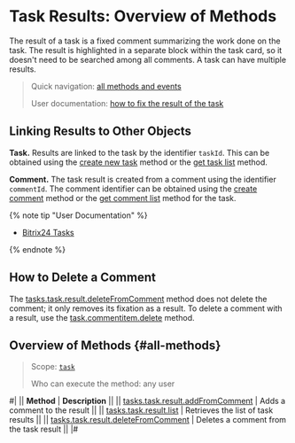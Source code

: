 # Task Results: Overview of Methods

The result of a task is a fixed comment summarizing the work done on the task. The result is highlighted in a separate block within the task card, so it doesn't need to be searched among all comments. A task can have multiple results.

> Quick navigation: [all methods and events](#all-methods) 
> 
> User documentation: [how to fix the result of the task](https://helpdesk.bitrix24.com/open/21841518/) 

## Linking Results to Other Objects

**Task.** Results are linked to the task by the identifier `taskId`. This can be obtained using the [create new task](../tasks-task-add.md) method or the [get task list](../tasks-task-list.md) method.

**Comment.** The task result is created from a comment using the identifier `commentId`. The comment identifier can be obtained using the [create comment](../comment-item/task-comment-item-add.md) method or the [get comment list](../comment-item/task-comment-item-get-list.md) method for the task.

{% note tip "User Documentation" %}

- [Bitrix24 Tasks](https://helpdesk.bitrix24.com/open/18034564/)

{% endnote %}

## How to Delete a Comment

The [tasks.task.result.deleteFromComment](./tasks-task-result-delete-from-comment.md) method does not delete the comment; it only removes its fixation as a result. To delete a comment with a result, use the [task.commentitem.delete](../comment-item/task-comment-item-delete.md) method.

## Overview of Methods {#all-methods}

> Scope: [`task`](../../scopes/permissions.md)
>
> Who can execute the method: any user

#| 
|| **Method** | **Description** ||
|| [tasks.task.result.addFromComment](./tasks-task-result-add-from-comment.md) | Adds a comment to the result ||
|| [tasks.task.result.list](./tasks-task-result-list.md) | Retrieves the list of task results ||
|| [tasks.task.result.deleteFromComment](./tasks-task-result-delete-from-comment.md) | Deletes a comment from the task result ||
|#